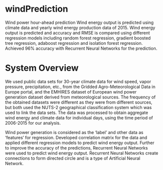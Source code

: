 # windPrediction
Wind power hour-ahead prediction
Wind energy output is predicted using climate data and yearly wind energy production data of 2015. Wind energy output is predicted and accuracy and RMSE is compared using different regression models including random forest regression, gradient boosted tree regression, adaboost regression and isolation forest regression. Achieved 96% accuracy with Recurrent Neural Networks for the prediction.

# System Overview
We used public data sets for  30-year climate data for wind speed, vapor pressure, precipitation, etc., from the Gridded Agro-Meteorological Data in Europe portal, and the EMHIRES dataset of European wind power generation dataset derived from meteorological sources. The frequency of the obtained datasets were different as they were from different sources, but both used the NUTS-2 geographical classification system which was used to link the data sets. The data was processed to obtain aggregate wind energy and climate data for individual days, using the time period of 2006-2015 for our analysis.

Wind power generation is considered as the ‘label’ and other data as ‘features’ for regression. Developed correlation matrix for the data and applied different regression models to predict wind energy output. Further to improve the accuracy of the predictions, Recurrent Neural Networks were used to predict wind energy output. Recurrent Neural Networks create connections to form  directed circle and is a type of Artificial Neural Network.
